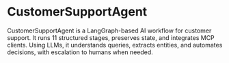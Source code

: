 # CustomerSupportAgent
CustomerSupportAgent is a LangGraph-based AI workflow for customer support. It runs 11 structured stages, preserves state, and integrates MCP clients. Using LLMs, it understands queries, extracts entities, and automates decisions, with escalation to humans when needed.
